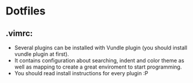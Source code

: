 Dotfiles
========

.vimrc:
-------

* Several plugins can be installed with Vundle plugin (you should install vundle plugin at first).
* It contains configuration about searching, indent and color theme as well as mapping to create a great enviroment to start programming.
* You should read install instructions for every plugin :P
